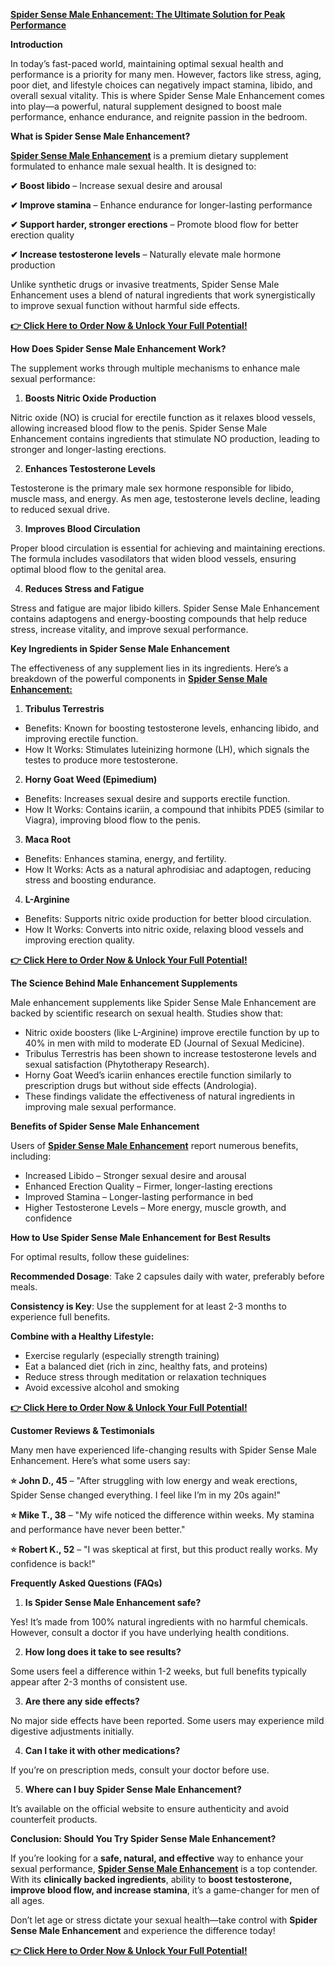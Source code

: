 <p><strong><a href="https://shorturl.at/aqUX6">Spider Sense Male Enhancement: The Ultimate Solution for Peak Performance</a></strong></p>
<p><strong>Introduction</strong></p>
<p>In today&rsquo;s fast-paced world, maintaining optimal sexual health and performance is a priority for many men. However, factors like stress, aging, poor diet, and lifestyle choices can negatively impact stamina, libido, and overall sexual vitality. This is where Spider Sense Male Enhancement comes into play&mdash;a powerful, natural supplement designed to boost male performance, enhance endurance, and reignite passion in the bedroom.</p>
<p><strong>What is Spider Sense Male Enhancement?</strong></p>
<p><strong><a href="https://www.facebook.com/spidersensemalepillsreviews/">Spider Sense Male Enhancement</a></strong> is a premium dietary supplement formulated to enhance male sexual health. It is designed to:</p>
<p><strong>✔ Boost libido</strong> &ndash; Increase sexual desire and arousal</p>
<p><strong>✔ Improve stamina</strong> &ndash; Enhance endurance for longer-lasting performance</p>
<p><strong>✔ Support harder, stronger erections</strong> &ndash; Promote blood flow for better erection quality</p>
<p><strong>✔ Increase testosterone levels</strong> &ndash; Naturally elevate male hormone production</p>
<p>Unlike synthetic drugs or invasive treatments, Spider Sense Male Enhancement uses a blend of natural ingredients that work synergistically to improve sexual function without harmful side effects.</p>
<p><strong><a href="https://shorturl.at/aqUX6">👉 Click Here to Order Now &amp; Unlock Your Full Potential!</a></strong></p>
<p><strong>How Does Spider Sense Male Enhancement Work?</strong></p>
<p>The supplement works through multiple mechanisms to enhance male sexual performance:</p>
<ol>
<li><strong> Boosts Nitric Oxide Production</strong></li>
</ol>
<p>Nitric oxide (NO) is crucial for erectile function as it relaxes blood vessels, allowing increased blood flow to the penis. Spider Sense Male Enhancement contains ingredients that stimulate NO production, leading to stronger and longer-lasting erections.</p>
<ol start="2">
<li><strong> Enhances Testosterone Levels</strong></li>
</ol>
<p>Testosterone is the primary male sex hormone responsible for libido, muscle mass, and energy. As men age, testosterone levels decline, leading to reduced sexual drive.</p>
<ol start="3">
<li><strong> Improves Blood Circulation</strong></li>
</ol>
<p>Proper blood circulation is essential for achieving and maintaining erections. The formula includes vasodilators that widen blood vessels, ensuring optimal blood flow to the genital area.</p>
<ol start="4">
<li><strong> Reduces Stress and Fatigue</strong></li>
</ol>
<p>Stress and fatigue are major libido killers. Spider Sense Male Enhancement contains adaptogens and energy-boosting compounds that help reduce stress, increase vitality, and improve sexual performance.</p>
<p><strong>Key Ingredients in Spider Sense Male Enhancement</strong></p>
<p>The effectiveness of any supplement lies in its ingredients. Here&rsquo;s a breakdown of the powerful components in <strong><a href="https://www.facebook.com/spidersensemalepillsreviews/">Spider Sense Male Enhancement:</a></strong></p>
<ol>
<li><strong> Tribulus Terrestris</strong></li>
</ol>
<ul>
<li>Benefits: Known for boosting testosterone levels, enhancing libido, and improving erectile function.</li>
<li>How It Works: Stimulates luteinizing hormone (LH), which signals the testes to produce more testosterone.</li>
</ul>
<ol start="2">
<li><strong> Horny Goat Weed (Epimedium)</strong></li>
</ol>
<ul>
<li>Benefits: Increases sexual desire and supports erectile function.</li>
<li>How It Works: Contains icariin, a compound that inhibits PDE5 (similar to Viagra), improving blood flow to the penis.</li>
</ul>
<ol start="3">
<li><strong> Maca Root</strong></li>
</ol>
<ul>
<li>Benefits: Enhances stamina, energy, and fertility.</li>
<li>How It Works: Acts as a natural aphrodisiac and adaptogen, reducing stress and boosting endurance.</li>
</ul>
<ol start="4">
<li><strong> L-Arginine</strong></li>
</ol>
<ul>
<li>Benefits: Supports nitric oxide production for better blood circulation.</li>
<li>How It Works: Converts into nitric oxide, relaxing blood vessels and improving erection quality.</li>
</ul>
<p><strong><a href="https://shorturl.at/aqUX6">👉 Click Here to Order Now &amp; Unlock Your Full Potential!</a></strong></p>
<p><strong>The Science Behind Male Enhancement Supplements</strong></p>
<p>Male enhancement supplements like Spider Sense Male Enhancement are backed by scientific research on sexual health. Studies show that:</p>
<ul>
<li>Nitric oxide boosters (like L-Arginine) improve erectile function by up to 40% in men with mild to moderate ED (Journal of Sexual Medicine).</li>
<li>Tribulus Terrestris has been shown to increase testosterone levels and sexual satisfaction (Phytotherapy Research).</li>
<li>Horny Goat Weed&rsquo;s icariin enhances erectile function similarly to prescription drugs but without side effects (Andrologia).</li>
<li>These findings validate the effectiveness of natural ingredients in improving male sexual performance.</li>
</ul>
<p><strong>Benefits of Spider Sense Male Enhancement</strong></p>
<p>Users of <strong><a href="https://www.facebook.com/spidersensemalepillsreviews/">Spider Sense Male Enhancement</a></strong> report numerous benefits, including:</p>
<ul>
<li>Increased Libido &ndash; Stronger sexual desire and arousal</li>
<li>Enhanced Erection Quality &ndash; Firmer, longer-lasting erections</li>
<li>Improved Stamina &ndash; Longer-lasting performance in bed</li>
<li>Higher Testosterone Levels &ndash; More energy, muscle growth, and confidence</li>
</ul>
<p><strong>How to Use Spider Sense Male Enhancement for Best Results</strong></p>
<p>For optimal results, follow these guidelines:</p>
<p><strong>Recommended Dosage</strong>: Take 2 capsules daily with water, preferably before meals.</p>
<p><strong>Consistency is Key</strong>: Use the supplement for at least 2-3 months to experience full benefits.</p>
<p><strong>Combine with a Healthy Lifestyle:</strong></p>
<ul>
<li>Exercise regularly (especially strength training)</li>
<li>Eat a balanced diet (rich in zinc, healthy fats, and proteins)</li>
<li>Reduce stress through meditation or relaxation techniques</li>
<li>Avoid excessive alcohol and smoking</li>
</ul>
<p><strong><a href="https://shorturl.at/aqUX6">👉 Click Here to Order Now &amp; Unlock Your Full Potential!</a></strong></p>
<p><strong>Customer Reviews &amp; Testimonials</strong></p>
<p>Many men have experienced life-changing results with Spider Sense Male Enhancement. Here&rsquo;s what some users say:</p>
<p><strong>⭐ John D., 45</strong> &ndash; "After struggling with low energy and weak erections, Spider Sense changed everything. I feel like I&rsquo;m in my 20s again!"</p>
<p><strong>⭐ Mike T., 38</strong> &ndash; "My wife noticed the difference within weeks. My stamina and performance have never been better."</p>
<p><strong>⭐ Robert K., 52</strong> &ndash; "I was skeptical at first, but this product really works. My confidence is back!"</p>
<p><strong>Frequently Asked Questions (FAQs)</strong></p>
<ol>
<li><strong> Is Spider Sense Male Enhancement safe?</strong></li>
</ol>
<p>Yes! It&rsquo;s made from 100% natural ingredients with no harmful chemicals. However, consult a doctor if you have underlying health conditions.</p>
<ol start="2">
<li><strong> How long does it take to see results?</strong></li>
</ol>
<p>Some users feel a difference within 1-2 weeks, but full benefits typically appear after 2-3 months of consistent use.</p>
<ol start="3">
<li><strong> Are there any side effects?</strong></li>
</ol>
<p>No major side effects have been reported. Some users may experience mild digestive adjustments initially.</p>
<ol start="4">
<li><strong> Can I take it with other medications?</strong></li>
</ol>
<p>If you&rsquo;re on prescription meds, consult your doctor before use.</p>
<ol start="5">
<li><strong> Where can I buy Spider Sense Male Enhancement?</strong></li>
</ol>
<p>It&rsquo;s available on the official website to ensure authenticity and avoid counterfeit products.</p>
<p><strong>Conclusion: Should You Try Spider Sense Male Enhancement?</strong></p>
<p>If you&rsquo;re looking for a <strong>safe, natural, and effective</strong> way to enhance your sexual performance, <strong><a href="https://www.facebook.com/spidersensemalepillsreviews/">Spider Sense Male Enhancement</a></strong> is a top contender. With its <strong>clinically backed ingredients</strong>, ability to <strong>boost testosterone, improve blood flow, and increase stamina</strong>, it&rsquo;s a game-changer for men of all ages.</p>
<p>Don&rsquo;t let age or stress dictate your sexual health&mdash;take control with <strong>Spider Sense Male Enhancement</strong> and experience the difference today!</p>
<p><strong><a href="https://shorturl.at/aqUX6">👉 Click Here to Order Now &amp; Unlock Your Full Potential!</a></strong></p>
